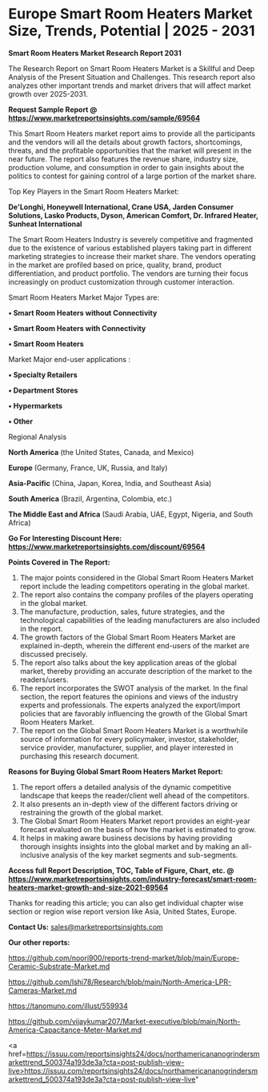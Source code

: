 # Europe Smart Room Heaters Market Size, Trends, Potential | 2025 - 2031

<strong>Smart Room Heaters Market Research Report 2031</strong>

The Research Report on Smart Room Heaters Market is a Skillful and Deep Analysis of the Present Situation and Challenges. This research report also analyzes other important trends and market drivers that will affect market growth over 2025-2031.

<strong>Request Sample Report @ <a href=https://www.marketreportsinsights.com/sample/69564>https://www.marketreportsinsights.com/sample/69564</a></strong>

This Smart Room Heaters market report aims to provide all the participants and the vendors will all the details about growth factors, shortcomings, threats, and the profitable opportunities that the market will present in the near future. The report also features the revenue share, industry size, production volume, and consumption in order to gain insights about the politics to contest for gaining control of a large portion of the market share.

Top Key Players in the Smart Room Heaters Market:

<strong>De&#39;Longhi, Honeywell International, Crane USA, Jarden Consumer Solutions, Lasko Products, Dyson, American Comfort, Dr. Infrared Heater, Sunheat International</strong>

The Smart Room Heaters Industry is severely competitive and fragmented due to the existence of various established players taking part in different marketing strategies to increase their market share. The vendors operating in the market are profiled based on price, quality, brand, product differentiation, and product portfolio. The vendors are turning their focus increasingly on product customization through customer interaction.

Smart Room Heaters Market Major Types are:

<strong>• Smart Room Heaters without Connectivity

• Smart Room Heaters with Connectivity

• Smart Room Heaters</strong>

Market Major end-user applications :

<strong>• Specialty Retailers

• Department Stores

• Hypermarkets

• Other</strong>

Regional Analysis

</u><strong><b>North America</b></strong> (the United States, Canada, and Mexico)

<strong><b>Europe </b></strong>(Germany, France, UK, Russia, and Italy)

<strong><b>Asia-Pacific</b></strong> (China, Japan, Korea, India, and Southeast Asia)

<strong><b>South America</b></strong> (Brazil, Argentina, Colombia, etc.)

<strong><b>The Middle East and Africa</b></strong> (Saudi Arabia, UAE, Egypt, Nigeria, and South Africa)

<strong>Go For Interesting Discount Here: <a href=https://www.marketreportsinsights.com/discount/69564>https://www.marketreportsinsights.com/discount/69564</a></strong>

<strong>Points Covered in The Report:</strong>
<ol>
  <li>The major points considered in the Global Smart Room Heaters Market report include the leading competitors operating in the global market.</li>
  <li>The report also contains the company profiles of the players operating in the global market.</li>
  <li>The manufacture, production, sales, future strategies, and the technological capabilities of the leading manufacturers are also included in the report.</li>
  <li>The growth factors of the Global Smart Room Heaters Market are explained in-depth, wherein the different end-users of the market are discussed precisely.</li>
  <li>The report also talks about the key application areas of the global market, thereby providing an accurate description of the market to the readers/users.</li>
  <li>The report incorporates the SWOT analysis of the market. In the final section, the report features the opinions and views of the industry experts and professionals. The experts analyzed the export/import policies that are favorably influencing the growth of the Global Smart Room Heaters Market.</li>
  <li>The report on the Global Smart Room Heaters Market is a worthwhile source of information for every policymaker, investor, stakeholder, service provider, manufacturer, supplier, and player interested in purchasing this research document.</li>
</ol>
<strong>Reasons for Buying Global Smart Room Heaters Market Report:</strong>

<ol>
  <li>The report offers a detailed analysis of the dynamic competitive landscape that keeps the reader/client well ahead of the competitors.</li>
  <li>It also presents an in-depth view of the different factors driving or restraining the growth of the global market.</li>
  <li>The Global Smart Room Heaters Market report provides an eight-year forecast evaluated on the basis of how the market is estimated to grow.</li>
  <li>It helps in making aware business decisions by having providing thorough insights insights into the global market and by making an all-inclusive analysis of the key market segments and sub-segments.</li>
</ol>
<strong>Access full Report Description, TOC, Table of Figure, Chart, etc. @ <a href=https://www.marketreportsinsights.com/industry-forecast/smart-room-heaters-market-growth-and-size-2021-69564>https://www.marketreportsinsights.com/industry-forecast/smart-room-heaters-market-growth-and-size-2021-69564</a></strong>


Thanks for reading this article; you can also get individual chapter wise section or region wise report version like Asia, United States, Europe.

<strong>Contact Us:</strong>
sales@marketreportsinsights.com

<strong>Our other reports:</strong>

<a href=https://github.com/noori900/reports-trend-market/blob/main/Europe-Ceramic-Substrate-Market.md>https://github.com/noori900/reports-trend-market/blob/main/Europe-Ceramic-Substrate-Market.md</a>

<a href=https://github.com/Ishi78/Research/blob/main/North-America-LPR-Cameras-Market.md>https://github.com/Ishi78/Research/blob/main/North-America-LPR-Cameras-Market.md</a>

<a href=https://tanomuno.com/illust/559934>https://tanomuno.com/illust/559934</a>

<a href=https://github.com/vijaykumar207/Market-executive/blob/main/North-America-Capacitance-Meter-Market.md>https://github.com/vijaykumar207/Market-executive/blob/main/North-America-Capacitance-Meter-Market.md</a>

<a href=https://issuu.com/reportsinsights24/docs/northamericananogrindersmarkettrend_500374a193de3a?cta=post-publish-view-live>https://issuu.com/reportsinsights24/docs/northamericananogrindersmarkettrend_500374a193de3a?cta=post-publish-view-live</a>"
